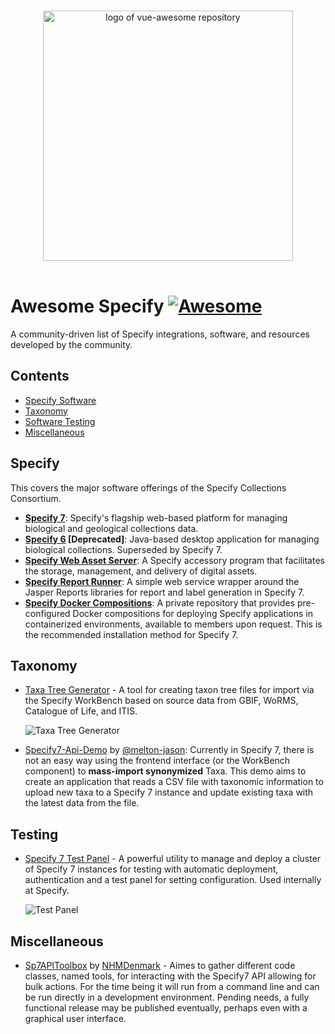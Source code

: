 <p align="center">
  <br>
  <img width="400" src="https://github.com/user-attachments/assets/fddc33e2-1d0b-486f-9482-d077068e9f66" alt="logo of vue-awesome repository">
  <br>
  <br>
</p>

# Awesome Specify [![Awesome](https://cdn.rawgit.com/sindresorhus/awesome/d7305f38d29fed78fa85652e3a63e154dd8e8829/media/badge.svg)](https://github.com/sindresorhus/awesome)

A community-driven list of Specify integrations, software, and resources developed by the community.

## Contents

- [Specify Software](#specify)
- [Taxonomy](#taxonomy)
- [Software Testing](#testing)
- [Miscellaneous](#miscellaneous)

## Specify

This covers the major software offerings of the Specify Collections Consortium.

-  **[Specify 7](https://github.com/specify/specify7)**: Specify's flagship web-based platform for managing biological and geological collections data.
-  **[Specify 6](https://github.com/specify/specify6) [Deprecated]**: Java-based desktop application for managing biological collections. Superseded by Specify 7.
-  **[Specify Web Asset Server](https://github.com/specify/web-asset-server)**: A Specify accessory program that facilitates the storage, management, and delivery of digital assets.
-  **[Specify Report Runner](https://github.com/specify/report-runner-service)**: A simple web service wrapper around the Jasper Reports libraries for report and label generation in Specify 7.
-  **[Specify Docker Compositions](https://github.com/specify/docker-compositions)**: A private repository that provides pre-configured Docker compositions for deploying Specify applications in containerized environments, available to members upon request. This is the recommended installation method for Specify 7.

## Taxonomy

- [Taxa Tree Generator](https://github.com/specify/taxa_tree_docker) - A tool for creating taxon tree files for import via the Specify WorkBench based on source data from GBIF, WoRMS, Catalogue of Life, and ITIS. 

   ![Taxa Tree Generator](https://github.com/user-attachments/assets/04c1145f-13a4-40af-8b0c-f42b9abd2e67)

- [Specify7-Api-Demo](https://github.com/melton-jason/Specify7-Api-Demo/tree/main) by [@melton-jason](https://github.com/melton-jason/): Currently in Specify 7, there is not an easy way using the frontend interface (or the WorkBench component) to **mass-import synonymized** Taxa. This demo aims to create an application that reads a CSV file with taxonomic information to upload new taxa to a Specify 7 instance and update existing taxa with the latest data from the file.

## Testing

- [Specify 7 Test Panel](https://github.com/specify/specify7-test-panel) - A powerful utility to manage and deploy a cluster of Specify 7 instances for testing with automatic deployment, authentication and a test panel for setting configuration. Used internally at Specify.

   ![Test Panel](https://github.com/user-attachments/assets/636539f4-6ab2-4101-bb14-c7fab9ffef89)


## Miscellaneous

- [Sp7APIToolbox](https://github.com/NHMDenmark/Sp7ApiToolbox) by [NHMDenmark](https://github.com/NHMDenmark) - Aimes to gather different code classes, named tools, for interacting with the Specify7 API allowing for bulk actions. For the time being it will run from a command line and can be run directly in a development environment. Pending needs, a fully functional release may be published eventually, perhaps even with a graphical user interface.

